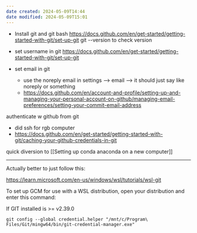 ```yaml
---
date created: 2024-05-09T14:44
date modified: 2024-05-09T15:01
---
```

- Install git and git bash
https://docs.github.com/en/get-started/getting-started-with-git/set-up-git
git --version to check version

- set username in git 
https://docs.github.com/en/get-started/getting-started-with-git/set-up-git

- set email in git
	- use the noreply email in settings --> email --> it should just say like noreply or something
	- https://docs.github.com/en/account-and-profile/setting-up-and-managing-your-personal-account-on-github/managing-email-preferences/setting-your-commit-email-address 

authenticate w github from git 

- did ssh for rgb computer
- https://docs.github.com/en/get-started/getting-started-with-git/caching-your-github-credentials-in-git 

quick diversion to [[Setting up conda anaconda on a new computer]]

--- 

Actually better to just follow this: 

https://learn.microsoft.com/en-us/windows/wsl/tutorials/wsl-git

To set up GCM for use with a WSL distribution, open your distribution and enter this command:

If GIT installed is >= v2.39.0

```
git config --global credential.helper "/mnt/c/Program\ Files/Git/mingw64/bin/git-credential-manager.exe"
```